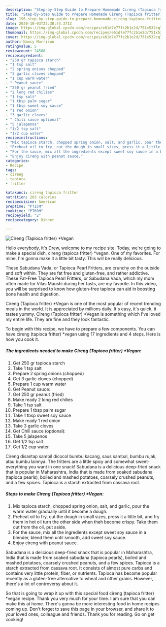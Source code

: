 ```yaml
---
description: "Step-by-Step Guide to Prepare Homemade Cireng (Tapioca fritter) *Vegan"
title: "Step-by-Step Guide to Prepare Homemade Cireng (Tapioca fritter) *Vegan"
slug: 196-step-by-step-guide-to-prepare-homemade-cireng-tapioca-fritter-vegan
date: 2020-10-03T22:30:44.371Z
image: https://img-global.cpcdn.com/recipes/e61d7e77fc2b1e2d/751x532cq70/cireng-tapioca-fritter-vegan-recipe-main-photo.jpg
thumbnail: https://img-global.cpcdn.com/recipes/e61d7e77fc2b1e2d/751x532cq70/cireng-tapioca-fritter-vegan-recipe-main-photo.jpg
cover: https://img-global.cpcdn.com/recipes/e61d7e77fc2b1e2d/751x532cq70/cireng-tapioca-fritter-vegan-recipe-main-photo.jpg
author: Nancy Morrison
ratingvalue: 5
reviewcount: 24568
recipeingredient:
- "250 gr tapioca starch"
- "1 tsp salt"
- "2 spring onions chopped"
- "3 garlic cloves chopped"
- "1 cup warm water"
- " Peanut sauce"
- "250 gr peanut fried"
- "2 long red chilies"
- "1 tsp salt"
- "1 tbsp palm sugar"
- "1 tbsp sweet soy sauce"
- "1 red onion"
- "3 garlic cloves"
- " Chili sauce optional"
- "5 jalapenos"
- "1/2 tsp salt"
- "1/2 cup water"
recipeinstructions:
- "Mix tapioca starch, chopped spring onion, salt, and garlic, pour the warm water gradually until it become a dough."
- "Preheat oil to fry, cut the dough in small sizes, press it a little bit, and fry them in hot oil turn the other side when theh become crispy. Take them out from the oil, put aside."
- "For the sauce, mix all the ingredients except sweet soy sauce in a blender, blend them until smooth, add sweet soy sauce."
- "Enjoy cireng with peanut sauce."
categories:
- Recipe
tags:
- cireng
- tapioca
- fritter

katakunci: cireng tapioca fritter 
nutrition: 263 calories
recipecuisine: American
preptime: "PT15M"
cooktime: "PT60M"
recipeyield: "2"
recipecategory: Dinner

---
```



![Cireng (Tapioca fritter) *Vegan](https://img-global.cpcdn.com/recipes/e61d7e77fc2b1e2d/751x532cq70/cireng-tapioca-fritter-vegan-recipe-main-photo.jpg)

Hello everybody, it's Drew, welcome to my recipe site. Today, we're going to make a special dish, cireng (tapioca fritter) *vegan. One of my favorites. For mine, I'm gonna make it a little bit tasty. This will be really delicious.

These Sabudana Vada, or Tapioca Pearl Fritters, are crunchy on the outside and soft within. They are fat free and gluten-free, and rather addictive. These Fat-Free Tapioca Pearl Fritters, or Sabudana Vada, which my mom often made for Vilas Maushi during her fasts, are my favorite. In this video, you will be surprised to know how gluten-free tapioca can aid in boosting bone health and digestion.

Cireng (Tapioca fritter) *Vegan is one of the most popular of recent trending meals in the world. It is appreciated by millions daily. It's easy, it's quick, it tastes yummy. Cireng (Tapioca fritter) *Vegan is something which I've loved my entire life. They are fine and they look fantastic.


To begin with this recipe, we have to prepare a few components. You can have cireng (tapioca fritter) *vegan using 17 ingredients and 4 steps. Here is how you cook it.

<!--inarticleads1-->

##### The ingredients needed to make Cireng (Tapioca fritter) *Vegan:

1. Get 250 gr tapioca starch
1. Take 1 tsp salt
1. Prepare 2 spring onions (chopped)
1. Get 3 garlic cloves (chopped)
1. Prepare 1 cup warm water
1. Get  Peanut sauce:
1. Get 250 gr peanut (fried)
1. Make ready 2 long red chilies
1. Take 1 tsp salt
1. Prepare 1 tbsp palm sugar
1. Take 1 tbsp sweet soy sauce
1. Make ready 1 red onion
1. Take 3 garlic cloves
1. Get  Chili sauce (optional):
1. Take 5 jalapenos
1. Get 1/2 tsp salt
1. Get 1/2 cup water


Cireng disantap sambil dicocol bumbu kacang, saus sambal, bumbu rujak, atau bumbu lainnya. The fritters are a little spicy and somewhat sweet- everything you want in one snack! Sabudana is a delicious deep-fried snack that is popular in Maharashtra, India that is made from soaked sabudana (tapioca pearls), boiled and mashed potatoes, coarsely crushed peanuts, and a few spices. Tapioca is a starch extracted from cassava root. 

<!--inarticleads2-->

##### Steps to make Cireng (Tapioca fritter) *Vegan:

1. Mix tapioca starch, chopped spring onion, salt, and garlic, pour the warm water gradually until it become a dough.
1. Preheat oil to fry, cut the dough in small sizes, press it a little bit, and fry them in hot oil turn the other side when theh become crispy. Take them out from the oil, put aside.
1. For the sauce, mix all the ingredients except sweet soy sauce in a blender, blend them until smooth, add sweet soy sauce.
1. Enjoy cireng with peanut sauce.


Sabudana is a delicious deep-fried snack that is popular in Maharashtra, India that is made from soaked sabudana (tapioca pearls), boiled and mashed potatoes, coarsely crushed peanuts, and a few spices. Tapioca is a starch extracted from cassava root. It consists of almost pure carbs and contains very little protein, fiber, or nutrients. Tapioca has become popular recently as a gluten-free alternative to wheat and other grains. However, there&#39;s a lot of controversy about it. 

So that is going to wrap it up with this special food cireng (tapioca fritter) *vegan recipe. Thank you very much for your time. I am sure that you can make this at home. There's gonna be more interesting food in home recipes coming up. Don't forget to save this page in your browser, and share it to your loved ones, colleague and friends. Thank you for reading. Go on get cooking!

